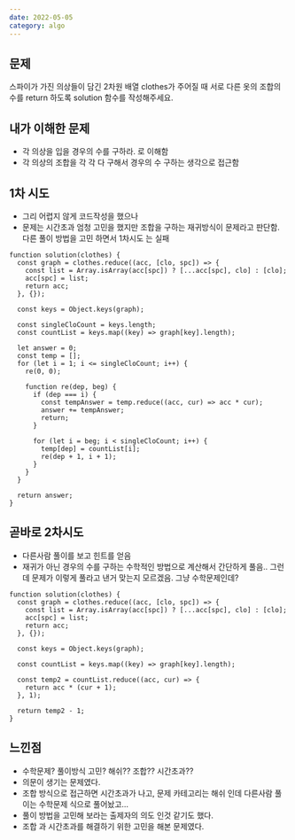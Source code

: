```yaml
---
date: 2022-05-05
category: algo
---
```


## 문제

스파이가 가진 의상들이 담긴 2차원 배열 clothes가 주어질 때 서로 다른 옷의 조합의 수를 return 하도록 solution 함수를 작성해주세요.

## 내가 이해한 문제

- 각 의상을 입을 경우의 수를 구하라. 로 이해함
- 각 의상의 조합을 각 각 다 구해서 경우의 수 구하는 생각으로 접근함

## 1차 시도

- 그리 어렵지 않게 코드작성을 했으나
- 문제는 시간초과 엄청 고민을 했지만 조합을 구하는 재귀방식이 문제라고 판단함. 다른 풀이 방법을 고민 하면서 1차시도 는 실패

```
function solution(clothes) {
  const graph = clothes.reduce((acc, [clo, spc]) => {
    const list = Array.isArray(acc[spc]) ? [...acc[spc], clo] : [clo];
    acc[spc] = list;
    return acc;
  }, {});

  const keys = Object.keys(graph);

  const singleCloCount = keys.length;
  const countList = keys.map((key) => graph[key].length);

  let answer = 0;
  const temp = [];
  for (let i = 1; i <= singleCloCount; i++) {
    re(0, 0);

    function re(dep, beg) {
      if (dep === i) {
        const tempAnswer = temp.reduce((acc, cur) => acc * cur);
        answer += tempAnswer;
        return;
      }

      for (let i = beg; i < singleCloCount; i++) {
        temp[dep] = countList[i];
        re(dep + 1, i + 1);
      }
    }
  }

  return answer;
}
```

## 곧바로 2차시도

- 다른사람 풀이를 보고 힌트를 얻음
- 재귀가 아닌 경우의 수를 구하는 수학적인 방법으로 계산해서 간단하게 풀음.. 그런데 문제가 이렇게 풀라고 낸거 맞는지 모르겠음. 그냥 수학문제인데?

```
function solution(clothes) {
  const graph = clothes.reduce((acc, [clo, spc]) => {
    const list = Array.isArray(acc[spc]) ? [...acc[spc], clo] : [clo];
    acc[spc] = list;
    return acc;
  }, {});

  const keys = Object.keys(graph);

  const countList = keys.map((key) => graph[key].length);

  const temp2 = countList.reduce((acc, cur) => {
    return acc * (cur + 1);
  }, 1);

  return temp2 - 1;
}
```

## 느낀점

- 수학문제? 풀이방식 고민? 해쉬?? 조합?? 시간초과??
- 의문이 생기는 문제였다.
- 조합 방식으로 접근하면 시간초과가 나고, 문제 카테고리는 해쉬 인데 다른사람 풀이는 수학문제 식으로 풀어놨고...
- 풀이 방법을 고민해 보라는 출제자의 의도 인것 같기도 했다.
- 조합 과 시간초과를 해결하기 위한 고민을 해본 문제였다.
